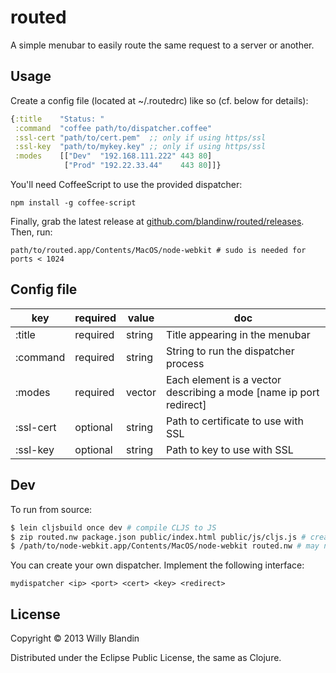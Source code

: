 # routed

A simple menubar to easily route the same request to a server or another.

## Usage

Create a config file (located at ~/.routedrc) like so (cf. below for details):
```clojure
{:title    "Status: "
 :command  "coffee path/to/dispatcher.coffee"
 :ssl-cert "path/to/cert.pem"  ;; only if using https/ssl
 :ssl-key  "path/to/mykey.key" ;; only if using https/ssl
 :modes    [["Dev"  "192.168.111.222" 443 80]
            ["Prod" "192.22.33.44"    443 80]]}
```

You'll need CoffeeScript to use the provided dispatcher:
```
npm install -g coffee-script
```

Finally, grab the latest release at [github.com/blandinw/routed/releases](https://github.com/blandinw/routed/releases).
Then, run:
```
path/to/routed.app/Contents/MacOS/node-webkit # sudo is needed for ports < 1024
```

## Config file

key | required | value | doc
----|----------|-------|----
:title | required | string | Title appearing in the menubar
:command | required | string | String to run the dispatcher process
:modes | required | vector | Each element is a vector describing a mode [name ip port redirect]
:ssl-cert | optional | string | Path to certificate to use with SSL
:ssl-key | optional | string | Path to key to use with SSL

## Dev

To run from source:
```bash
$ lein cljsbuild once dev # compile CLJS to JS
$ zip routed.nw package.json public/index.html public/js/cljs.js # create node-webkit app
$ /path/to/node-webkit.app/Contents/MacOS/node-webkit routed.nw # may need sudo if port < 1024
```

You can create your own dispatcher. Implement the following interface:
```
mydispatcher <ip> <port> <cert> <key> <redirect>
```

## License

Copyright © 2013 Willy Blandin

Distributed under the Eclipse Public License, the same as Clojure.
